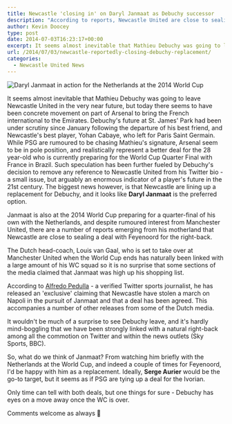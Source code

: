 ```yaml
---
title: Newcastle 'closing in' on Daryl Janmaat as Debuchy successor
description: "According to reports, Newcastle United are close to sealing a deal for Dutch right-back Daryl Janmaat as an inevitable replacement for Mathieu Debuchy."
author: Kevin Doocey
type: post
date: 2014-07-03T16:23:17+00:00
excerpt: It seems almost inevitable that Mathieu Debuchy was going to leave Newcastle United in the very near future, but today there seems to have been concrete movement on part of Arsenal to bring the French international..
url: /2014/07/03/newcastle-reportedly-closing-debuchy-replacement/
categories:
  - Newcastle United News
---
```


![Daryl Janmaat in action for the Netherlands at the 2014 World Cup](https://www.tynetime.com/wp-content/uploads/2014/07/Daryl-Janmaat-Netherlands.jpg "Janmaat - Reported to be the preferred replacement for departing Debuchy")

It seems almost inevitable that Mathieu Debuchy was going to leave Newcastle United in the very near future, but today there seems to have been concrete movement on part of Arsenal to bring the French international to the Emirates. Debuchy's future at St. James' Park had been under scrutiny since January following the departure of his best friend, and Newcastle's best player, Yohan Cabaye, who left for Paris Saint Germain. While PSG are rumoured to be chasing Mathieu's signature, Arsenal seem to be in pole position, and realistically represent a better deal for the 28 year-old who is currently preparing for the World Cup Quarter Final with France in Brazil. Such speculation has been further fueled by Debuchy's decision to remove any reference to Newcastle United from his Twitter bio - a small issue, but arguably an enormous indicator of a player's future in the 21st century. The biggest news however, is that Newcastle are lining up a replacement for Debuchy, and it looks like **Daryl Janmaat** is the preferred option.

Janmaat is also at the 2014 World Cup preparing for a quarter-final of his own with the Netherlands, and despite rumoured interest from Manchester United, there are a number of reports emerging from his motherland that Newcastle are close to sealing a deal with Feyenoord for the right-back.

The Dutch head-coach, Louis van Gaal, who is set to take over at Manchester United when the World Cup ends has naturally been linked with a large amount of his WC squad so it is no surprise that some sections of the media claimed that Janmaat was high up his shopping list.

According to [Alfredo Pedulla](https://twitter.com/AlfredoPedulla "Alfredo Pedulla Twitter") - a verified Twitter sports journalist, he has released an 'exclusive' claiming that Newcastle have stolen a march on Napoli in the pursuit of Janmaat and that a deal has been agreed. This accompanies a number of other releases from some of the Dutch media.

It wouldn't be much of a surprise to see Debuchy leave, and it's hardly mind-boggling that we have been strongly linked with a natural right-back among all the commotion on Twitter and within the news outlets (Sky Sports, BBC).

So, what do we think of Janmaat? From watching him briefly with the Netherlands at the World Cup, and indeed a couple of times for Feyenoord, I'd be happy with him as a replacement. Ideally, **Serge Aurier** would be the go-to target, but it seems as if PSG are tying up a deal for the Ivorian.

Only time can tell with both deals, but one things for sure - Debuchy has eyes on a move away once the WC is over.

Comments welcome as always 🙂
